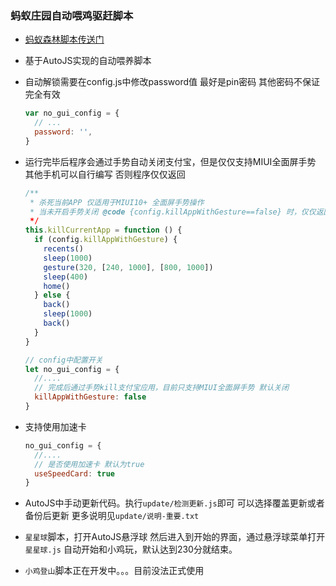<!--
 * @Author: TonyJiangWJ
 * @Date: 2019-11-27 09:31:06
 * @Last Modified by: TonyJiangWJ
 * @Last Modified time: 2019-11-30 23:59:46
 * @Description: 
 -->
### 蚂蚁庄园自动喂鸡驱赶脚本
- [蚂蚁森林脚本传送门](https://github.com/TonyJiangWJ/Ant-Forest-autoscript)
- 基于AutoJS实现的自动喂养脚本
- 自动解锁需要在config.js中修改password值 最好是pin密码 其他密码不保证完全有效
  ```javascript
  var no_gui_config = {
    // ...
    password: '',
  }
  ```
- 运行完毕后程序会通过手势自动关闭支付宝，但是仅仅支持MIUI全面屏手势 其他手机可以自行编写 否则程序仅仅返回
  ```javascript
  /**
   * 杀死当前APP 仅适用于MIUI10+ 全面屏手势操作
   * 当未开启手势关闭 @code {config.killAppWithGesture==false} 时，仅仅返回操作 返回两次 相当于先关闭蚂蚁庄园，再缩小支付宝
   */
  this.killCurrentApp = function () {
    if (config.killAppWithGesture) {
      recents()
      sleep(1000)
      gesture(320, [240, 1000], [800, 1000])
      sleep(400)
      home()
    } else {
      back()
      sleep(1000)
      back()
    }
  }

  // config中配置开关
  let no_gui_config = {
    //....
    // 完成后通过手势kill支付宝应用，目前只支持MIUI全面屏手势 默认关闭
    killAppWithGesture: false
  }
  ```

- 支持使用加速卡
  ```javascript
  no_gui_config = {
    //....
    // 是否使用加速卡 默认为true
    useSpeedCard: true
  }
  ```
- AutoJS中手动更新代码。执行`update/检测更新.js`即可 可以选择覆盖更新或者备份后更新 更多说明见`update/说明-重要.txt`
- `星星球`脚本，打开AutoJS悬浮球 然后进入到开始的界面，通过悬浮球菜单打开`星星球.js` 自动开始和小鸡玩，默认达到230分就结束。
- `小鸡登山`脚本正在开发中。。。目前没法正式使用
